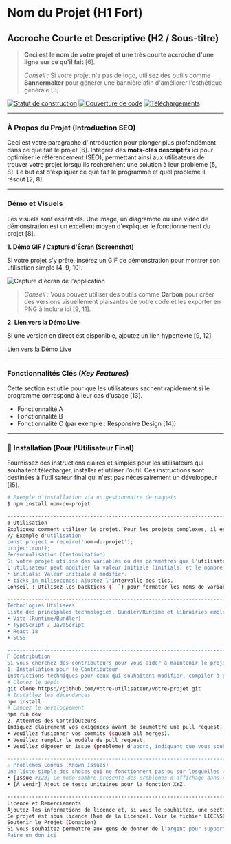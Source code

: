 # Nom du Projet (H1 Fort)

## Accroche Courte et Descriptive (H2 / Sous-titre)

> **Ceci est le nom de votre projet et une très courte accroche d'une ligne sur ce qu'il fait** [6].
>
> *Conseil :* Si votre projet n'a pas de logo, utilisez des outils comme **Bannermaker** pour générer une bannière afin d'améliorer l'esthétique générale [3].

<!-- SECTION BADGES -->
<!-- Utilisez des outils comme shields.io pour générer le code Markdown des badges. N'ajoutez que les badges descriptifs et nécessaires. -->
[![Statut de construction](URL_du_Badge_Build)](URL_de_votre_pipeline)
[![Couverture de code](URL_du_Badge_Coverage)](URL_vers_le_rapport)
[![Téléchargements](URL_du_Badge_Downloads)](URL_vers_les_statistiques)

---

### À Propos du Projet (Introduction SEO)

Ceci est votre paragraphe d'introduction pour plonger plus profondément dans ce que fait le projet [6]. Intégrez des **mots-clés descriptifs** ici pour optimiser le référencement (SEO), permettant ainsi aux utilisateurs de trouver votre projet lorsqu'ils recherchent une solution à leur problème [5, 8]. Le but est d'expliquer ce que fait le programme et quel problème il résout [2, 8].

---

### Démo et Visuels

Les visuels sont essentiels. Une image, un diagramme ou une vidéo de démonstration est un excellent moyen d'expliquer le fonctionnement du projet [8].

**1. Démo GIF / Capture d'Écran (Screenshot)**

Si votre projet s'y prête, insérez un GIF de démonstration pour montrer son utilisation simple [4, 9, 10].

<!-- Syntax pour les images : ![Texte alternatif de l'image](URL/chemin/vers/l'image.png) -->
![Capture d'écran de l'application](public/screenshot.png)

> *Conseil :* Vous pouvez utiliser des outils comme **Carbon** pour créer des versions visuellement plaisantes de votre code et les exporter en PNG à inclure ici [9, 11].

**2. Lien vers la Démo Live**

Si une version en direct est disponible, ajoutez un lien hypertexte [9, 12].

[Lien vers la Démo Live](URL_de_la_démo)

---

### Fonctionnalités Clés (*Key Features*)

Cette section est utile pour que les utilisateurs sachent rapidement si le programme correspond à leur cas d'usage [13].

*   Fonctionnalité A
*   Fonctionnalité B
*   Fonctionnalité C (par exemple : Responsive Design [14])

---

### 🚀 Installation (Pour l'Utilisateur Final)

Fournissez des instructions claires et simples pour les utilisateurs qui souhaitent télécharger, installer et utiliser l'outil. Ces instructions sont destinées à l'utilisateur final qui n'est pas nécessairement un développeur [15].

```bash
# Exemple d'installation via un gestionnaire de paquets
$ npm install nom-du-projet

--------------------------------------------------------------------------------
⚙️ Utilisation
Expliquez comment utiliser le projet. Pour les projets complexes, il est souvent judicieux de diviser cette section en plusieurs parties pour une meilleure clarté.
// Exemple d'utilisation
const project = require('nom-du-projet');
project.run();
Personnalisation (Customization)
Si votre projet utilise des variables ou des paramètres que l'utilisateur peut modifier facilement, listez-les ici.
L'utilisateur peut modifier la valeur initiale (initials) et le nombre de tics (ticks_in_miliseconds).
• initials: Valeur initiale à modifier.
• ticks_in_miliseconds: Ajustez l'intervalle des tics.
Conseil : Utilisez les backticks (` `) pour formater les noms de variables ou les fichiers afin qu'ils apparaissent différemment dans le texte Markdown.

--------------------------------------------------------------------------------
Technologies Utilisées
Liste des principales technologies, Bundler/Runtime et librairies employées.
• Vite (Runtime/Bundler)
• TypeScript / JavaScript
• React 18
• SCSS

--------------------------------------------------------------------------------
🤝 Contribution
Si vous cherchez des contributeurs pour vous aider à maintenir le projet, cette section est cruciale. Elle peut être divisée en deux parties :
1. Installation pour le Contributeur
Instructions techniques pour ceux qui souhaitent modifier, compiler à partir des sources et coder sur l'application localement.
# Clonez le dépôt
git clone https://github.com/votre-utilisateur/votre-projet.git
# Installez les dépendances
npm install
# Lancez le développement
npm run dev
2. Attentes des Contributeurs
Indiquez clairement vos exigences avant de soumettre une pull request. Cela rend le processus plus efficace.
• Veuillez fusionner vos commits (squash all merges).
• Veuillez remplir le modèle de pull request.
• Veuillez déposer un issue (problème) d'abord, indiquant que vous souhaitez travailler sur sa résolution.

--------------------------------------------------------------------------------
⚠️ Problèmes Connus (Known Issues)
Une liste simple des choses qui ne fonctionnent pas ou sur lesquelles vous prévoyez de travailler. Cela permet de réduire le nombre de rapports d'erreurs redondants pour des problèmes dont vous avez déjà connaissance.
• [Issue #123] Le mode sombre présente des problèmes d'affichage dans certains navigateurs.
• [À venir] Ajout de tests unitaires pour la fonction XYZ.

--------------------------------------------------------------------------------
Licence et Remerciements
Ajoutez les informations de licence et, si vous le souhaitez, une section de remerciements (Acknowledgements).
Ce projet est sous licence [Nom de la Licence]. Voir le fichier LICENSE.md pour plus de détails.
Soutenir le Projet (Donation)
Si vous souhaitez permettre aux gens de donner de l'argent pour supporter votre travail, ajoutez un lien de donation (ex: Buy me a coffee).
Faire un don ici